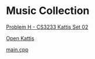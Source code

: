 # Music Collection

[Problem H - CS3233 Kattis Set 02](https://nus.kattis.com/sessions/d9ah9a/problems/musiccollection)

[Open Kattis](https://open.kattis.com/problems/musiccollection)

[main.cpp](main.cpp)
